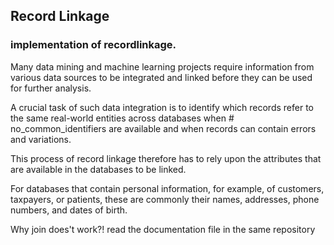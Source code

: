 ## Record Linkage
### implementation of recordlinkage.
Many data mining and machine learning projects require information from various data sources to be integrated and linked before they can be used for further analysis.

A crucial task of such data integration is to identify which records refer to the same real-world entities across databases when # no_common_identifiers are available and when records can contain errors and variations.

This process of record linkage therefore has to rely upon the attributes that are available in the databases to be linked.

For databases that contain personal information, for example, of customers, taxpayers, or patients, these are commonly their names, addresses, phone numbers, and dates of birth.

Why join does't work?! read the documentation file in the same repository
